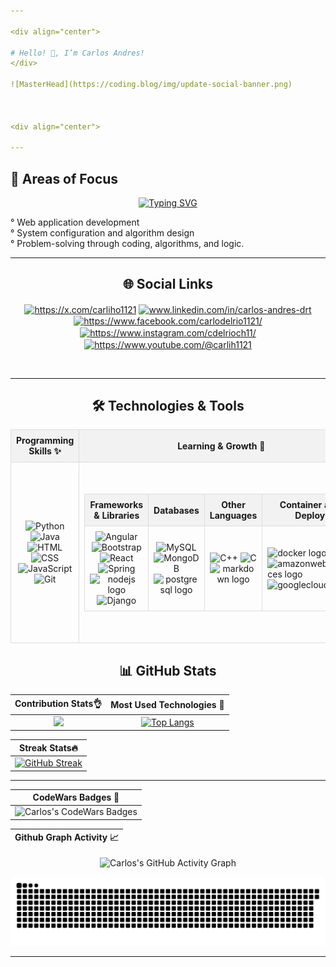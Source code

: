 ```yaml
---

<div align="center">
  
# Hello! 👋, I’m Carlos Andres!
</div>

![MasterHead](https://coding.blog/img/update-social-banner.png)



<div align="center">
  
---
```

  
## 🎯 Areas of Focus
</div>
<div align= "center">

[![Typing SVG](https://readme-typing-svg.demolab.com?font=Rubik&weight=800&size=35&duration=4000&pause=1000&center=true&vCenter=true&width=435&lines=Backend+Developer;Software+Developer;Web+Developer)](https://git.io/typing-svg)

</div>
<p>
° Web application development<br>
° System configuration and algorithm design<br>
° Problem-solving through coding, algorithms, and logic.
</p>


<div align="center">

  ---


## 🌐 Social Links
</div>

<p align="center">
<a href="https://x.com/carliho1121" target="blank"><img align="center" src="https://raw.githubusercontent.com/rahuldkjain/github-profile-readme-generator/master/src/images/icons/Social/twitter.svg" alt="https://x.com/carliho1121" height="30" width="40" /></a>
<a href="https://www.linkedin.com/in/carlos-andres-drt" target="blank"><img align="center" src="https://raw.githubusercontent.com/rahuldkjain/github-profile-readme-generator/master/src/images/icons/Social/linked-in-alt.svg" alt="www.linkedin.com/in/carlos-andres-drt" height="30" width="40" /></a>
<a href="https://www.facebook.com/carlodelrio1121/" target="blank"><img align="center" src="https://raw.githubusercontent.com/rahuldkjain/github-profile-readme-generator/master/src/images/icons/Social/facebook.svg" alt="https://www.facebook.com/carlodelrio1121/" height="30" width="40" /></a>
<a href="https://www.instagram.com/cdelrioch11/" target="blank"><img align="center" src="https://raw.githubusercontent.com/rahuldkjain/github-profile-readme-generator/master/src/images/icons/Social/instagram.svg" alt="https://www.instagram.com/cdelrioch11/" height="30" width="40" /></a>
<a href="https://www.youtube.com/@carlih1121" target="blank"><img align="center" src="https://raw.githubusercontent.com/rahuldkjain/github-profile-readme-generator/master/src/images/icons/Social/youtube.svg" alt="https://www.youtube.com/@carlih1121" height="30" width="40" /></a>
</p><br>

<div align="center">
  
---

## 🛠️ Technologies & Tools

<table style="width: 100%; max-width: 800px; border-collapse: collapse; margin: auto;">
  <tr>
    <th style="border: 1px solid #ddd; padding: 8px; background-color: #f2f2f2;">Programming Skills ✨</th>
    <th style="border: 1px solid #ddd; padding: 8px; background-color: #f2f2f2;">Learning & Growth 🧠</th>
    <th style="border: 1px solid #ddd; padding: 8px; background-color: #f2f2f2;">Other Tools 🎲</th>
  </tr>
  <tr>
    <td align="center" style="border: 1px solid #ddd; padding: 8px;">
      <img src="https://cdn.jsdelivr.net/gh/devicons/devicon/icons/python/python-original.svg" height="40" alt="Python" />
      <img src="https://cdn.jsdelivr.net/gh/devicons/devicon/icons/java/java-original.svg" height="40" alt="Java" />
      <img src="https://cdn.jsdelivr.net/gh/devicons/devicon/icons/html5/html5-original.svg" height="40" alt="HTML" />
      <img src="https://cdn.simpleicons.org/css3/1572B6" height="40" alt="CSS" />
      <img src="https://cdn.jsdelivr.net/gh/devicons/devicon/icons/javascript/javascript-original.svg" height="40" alt="JavaScript" />
      <img src="https://cdn.jsdelivr.net/gh/devicons/devicon/icons/git/git-original.svg" height="40" alt="Git" />
    </td>
    <td align="center" style="border: 1px solid #ddd; padding: 8px;">
      <table style="width: 100%;">
        <tr>
          <th style="border: 1px solid #ddd; padding: 8px; background-color: #f2f2f2;">Frameworks & Libraries</th>
          <th style="border: 1px solid #ddd; padding: 8px; background-color: #f2f2f2;">Databases</th>
          <th style="border: 1px solid #ddd; padding: 8px; background-color: #f2f2f2;">Other Languages </th>
          <th style="border: 1px solid #ddd; padding: 8px; background-color: #f2f2f2;">Container and Deploy</th>
        </tr>
        <tr>
          <td align="center" style="border: 1px solid #ddd; padding: 8px;">
            <img src="https://cdn.simpleicons.org/angular/DD0031" height="40" alt="Angular" />
            <img src="https://cdn.jsdelivr.net/gh/devicons/devicon/icons/bootstrap/bootstrap-original.svg" height="40" alt="Bootstrap" />
            <img src="https://cdn.simpleicons.org/react/61DAFB" height="40" alt="React" /> <br>
            <img src="https://cdn.simpleicons.org/spring/6DB33F" height="40" alt="Spring" />
            <img src="https://skillicons.dev/icons?i=nodejs" height="40" alt="nodejs logo"  />
            <img src="https://skillicons.dev/icons?i=django" height="40" alt="Django" />
          </td>
          <td align="center" style="border: 1px solid #ddd; padding: 8px;">
            <img src="https://cdn.simpleicons.org/mysql/4479A1" height="40" alt="MySQL" />
            <img src="https://skillicons.dev/icons?i=mongodb" height="40" alt="MongoDB" />
            <img src="https://skillicons.dev/icons?i=postgres" height="40" alt="postgresql logo"  />
          </td>
          <td align="center" style="border: 1px solid #ddd; padding: 8px;">
            <img src="https://cdn.jsdelivr.net/gh/devicons/devicon/icons/cplusplus/cplusplus-original.svg" height="40" alt="C++" />
            <img src="https://cdn.jsdelivr.net/gh/devicons/devicon/icons/c/c-original.svg" height="40" alt="C" />
            <img src="https://skillicons.dev/icons?i=md" height="40" alt="markdown logo"  />
          </td>
          <td style="border: 1px solid #ddd; padding: 8px;">
              <img src="https://skillicons.dev/icons?i=docker" height="40" alt="docker logo"  />
              <img src="https://skillicons.dev/icons?i=aws" height="40" alt="amazonwebservices logo"  />
              <img src="https://cdn.jsdelivr.net/gh/devicons/devicon/icons/googlecloud/googlecloud-original.svg" height="40" alt="googlecloud logo"  />
          </td>
        </tr>
      </table>
    </td>
    <td align="center" style="border: 1px solid #ddd; padding: 8px;">
      <img src="https://cdn.jsdelivr.net/gh/devicons/devicon/icons/canva/canva-original.svg" height="40" alt="Canva" />
      <img src="https://cdn.simpleicons.org/netlify/00C7B7" height="40" alt="Netlify" />
      <img src="https://cdn.simpleicons.org/anaconda/44A833" height="40" alt="Anaconda" />
      <img src="https://skillicons.dev/icons?i=github" height="40" alt="GitHub" />
      <img src="https://cdn.jsdelivr.net/gh/devicons/devicon/icons/vscode/vscode-original.svg" height="40" alt="VSCode" /> <br>
      <img src="https://cdn.jsdelivr.net/gh/devicons/devicon/icons/intellij/intellij-original.svg" height="40" alt="intellij logo"  />
      <img src="https://skillicons.dev/icons?i=figma" height="40" alt="figma logo"  />
      <img src="https://upload.wikimedia.org/wikipedia/commons/d/d5/Virtualbox_logo.png" height="40" alt="VBox" />
      <img src="https://upload.wikimedia.org/wikipedia/commons/thumb/2/2b/Kali-dragon-icon.svg/2048px-Kali-dragon-icon.svg.png" height="40" alt="Kali Linux" />
      <img src="https://cdn.jsdelivr.net/gh/devicons/devicon/icons/linux/linux-original.svg" height="40" alt="linux logo"  />
    </td>
  </tr>
</table>
</div>

<div align="center">
  
## 📊 GitHub Stats
</div>

<div align="center">
  
| Contribution Stats👌 | Most Used Technologies 🚦 |
| :-: | :-: |
| ![](https://github-readme-stats.vercel.app/api?username=cdelriot1121&theme=holi&hide_border=false&include_all_commits=false&count_private=true)|[![Top Langs](https://github-readme-stats.vercel.app/api/top-langs/?username=cdelriot1121&layout=donut-vertical&theme=holi)](https://github.com/anuraghazra/github-readme-stats)
</div>

<div align="center">

| Streak Stats🔥 |
|:-:|
|[![GitHub Streak](https://streak-stats.demolab.com?user=cdelriot1121&theme=holi-theme&background=70%2C000032%2C000000)](https://git.io/streak-stats)|

---

|CodeWars Badges 🦅|
|:-:|
|![Carlos's CodeWars Badges](https://www.codewars.com/users/carlih1121/badges/large)|

|Github Graph Activity 📈|
|:-:|
![Carlos's GitHub Activity Graph](https://github-readme-activity-graph.vercel.app/graph?username=cdelriot1121&&bg_color=010e20&color=ffffff&line=599cfc&point=f9fafa&area=true&hide_border=true)


<img src="https://raw.githubusercontent.com/cdelriot1121/cdelriot1121/output/snake.svg" alt="Snake animation" />


</div>

---

